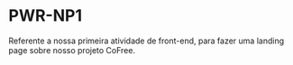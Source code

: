 # PWR-NP1
Referente a nossa primeira atividade de front-end, para fazer uma landing page sobre nosso projeto CoFree.

